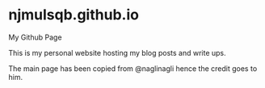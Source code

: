# njmulsqb.github.io
My Github Page


This is my personal website hosting my blog posts and write ups.

The main page has been copied from @naglinagli hence the credit goes to him.
